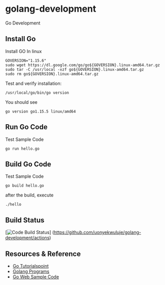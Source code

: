 # golang-development
Go Development

## Install Go
Install GO In linux
```
GOVERSION="1.15.6"
sudo wget https://dl.google.com/go/go${GOVERSION}.linux-amd64.tar.gz
sudo tar -C /usr/local -xzf go${GOVERSION}.linux-amd64.tar.gz
sudo rm go${GOVERSION}.linux-amd64.tar.gz
```
Test and verify installation:
```
/usr/local/go/bin/go version
```
You should see
```
go version go1.15.5 linux/amd64
```

## Run Go Code
Test Sample Code
```
go run hello.go
```

## Build Go Code
Test Sample Code
```
go build hello.go
```
after the build, execute
```
./hello
```

## Build Status
[![Code Build Status](https://github.com/uonyekwuluje/golang-development/workflows/Golang-Builds/badge.svg)] (https://github.com/uonyekwuluje/golang-development/actions)

## Resources & Reference
* [Go Tutorialspoint](https://www.tutorialspoint.com/go/index.htm)
* [Golang Programs](https://www.golangprograms.com/go-language.html)
* [Go Web Sample Code](https://github.com/PacktPublishing/Go-Web-Development-Cookbook)

